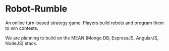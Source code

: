 Robot-Rumble
============

An online turn-based strategy game. Players build robots and program them to win contests.

We are planning to build on the MEAN (Mongo DB,  ExpressJS, AngularJS, NodeJS) stack.
